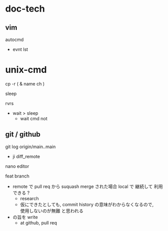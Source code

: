 
# doc-tech


## vim

autocmd
- evnt lst


# unix-cmd

cp -r ( & name ch )

sleep

rvrs
- wait > sleep
  - wait cmd not


## git / github

git log origin/main..main
- ji diff_remote


nano editor


feat branch
- remote で pull req から suquash merge された場合
  local で 継続して 利用できる ?
  - research
  - 仮にできたとしても, commit history の意味がわからなくなるので,  
    使用しないのが無難 と思われる
- の旨を write
  - at github, pull req



